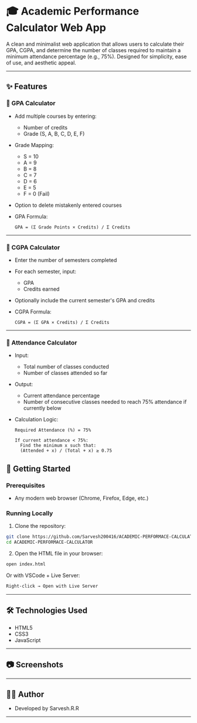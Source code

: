 # 🎓 Academic Performance Calculator Web App

A clean and minimalist web application that allows users to calculate their GPA, CGPA, and determine the number of classes required to maintain a minimum attendance percentage (e.g., 75%). Designed for simplicity, ease of use, and aesthetic appeal.

---

## ✨ Features

### 📌 GPA Calculator

- Add multiple courses by entering:
  - Number of credits
  - Grade (S, A, B, C, D, E, F)
- Grade Mapping:
  - S = 10  
  - A = 9  
  - B = 8  
  - C = 7  
  - D = 6  
  - E = 5  
  - F = 0 (Fail)
- Option to delete mistakenly entered courses
- GPA Formula:

  ```
  GPA = (Σ Grade Points × Credits) / Σ Credits
  ```

---

### 📘 CGPA Calculator

- Enter the number of semesters completed
- For each semester, input:
  - GPA
  - Credits earned
- Optionally include the current semester's GPA and credits
- CGPA Formula:

  ```
  CGPA = (Σ GPA × Credits) / Σ Credits
  ```

---

### 📅 Attendance Calculator

- Input:
  - Total number of classes conducted
  - Number of classes attended so far
- Output:
  - Current attendance percentage
  - Number of consecutive classes needed to reach 75% attendance if currently below
- Calculation Logic:

  ```
  Required Attendance (%) = 75%

  If current attendance < 75%:
    Find the minimum x such that:
    (Attended + x) / (Total + x) ≥ 0.75
  ```



## 🚀 Getting Started

### Prerequisites

- Any modern web browser (Chrome, Firefox, Edge, etc.)

### Running Locally

1. Clone the repository:

```bash
git clone https://github.com/Sarvesh200416/ACADEMIC-PERFORMACE-CALCULATOR.git
cd ACADEMIC-PERFORMACE-CALCULATOR
```

2. Open the HTML file in your browser:

```bash
open index.html
```

Or with VSCode + Live Server:

```bash
Right-click → Open with Live Server
```

---

## 🛠️ Technologies Used

- HTML5  
- CSS3  
- JavaScript

---

## 📷 Screenshots

<!-- You can include screenshots here -->
<!-- ![Screenshot1](screenshots/FrontPage.png) -->
<!-- ![Screenshot2](screenshots/Functions.png) -->

---

## 👨‍🎓 Author

- Developed by Sarvesh.R.R

---

